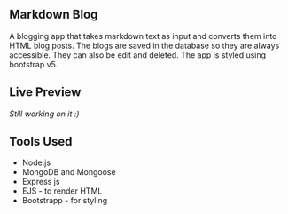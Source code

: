 ## Markdown Blog

A blogging app that takes markdown text as input and converts them into HTML blog posts. The blogs are saved in the database so they are always accessible. They can also be edit and deleted. The app is styled using bootstrap v5.

## Live Preview

_Still working on it :)_

## Tools Used

- Node.js
- MongoDB and Mongoose
- Express js
- EJS - to render HTML
- Bootstrapp - for styling
